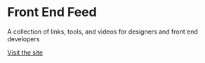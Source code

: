 # Front End Feed
A collection of links, tools, and videos for designers and front end developers

[Visit the site](https://brianhaferkamp.github.io/front-end-feed/)
